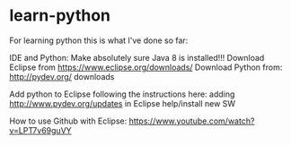 # learn-python
For learning python this is what I've done so far:

IDE and Python:
Make absolutely sure Java 8 is installed!!!
Download Eclipse from https://www.eclipse.org/downloads/
Download Python from: http://pydev.org/ downloads

Add python to Eclipse following the instructions here: adding http://www.pydev.org/updates in Eclipse help/install new SW


How to use Github with Eclipse: https://www.youtube.com/watch?v=LPT7v69guVY
